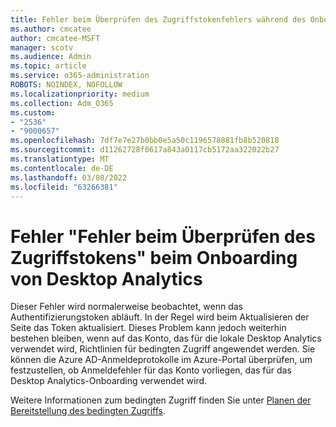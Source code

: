 ```yaml
---
title: Fehler beim Überprüfen des Zugriffstokenfehlers während des Onboardings von Desktop Analytics
ms.author: cmcatee
author: cmcatee-MSFT
manager: scotv
ms.audience: Admin
ms.topic: article
ms.service: o365-administration
ROBOTS: NOINDEX, NOFOLLOW
ms.localizationpriority: medium
ms.collection: Adm_O365
ms.custom:
- "2536"
- "9000657"
ms.openlocfilehash: 7df7e7e27b0bb0e5a50c1196578881fb8b520818
ms.sourcegitcommit: d11262728f0617a843a0117cb5172aa322022b27
ms.translationtype: MT
ms.contentlocale: de-DE
ms.lasthandoff: 03/08/2022
ms.locfileid: "63266381"
---
```

# <a name="there-was-an-error-validating-access-token-error-during-desktop-analytics-onboarding"></a>Fehler "Fehler beim Überprüfen des Zugriffstokens" beim Onboarding von Desktop Analytics

Dieser Fehler wird normalerweise beobachtet, wenn das Authentifizierungstoken abläuft. In der Regel wird beim Aktualisieren der Seite das Token aktualisiert. Dieses Problem kann jedoch weiterhin bestehen bleiben, wenn auf das Konto, das für die lokale Desktop Analytics verwendet wird, Richtlinien für bedingten Zugriff angewendet werden. Sie können die Azure AD-Anmeldeprotokolle im Azure-Portal überprüfen, um festzustellen, ob Anmeldefehler für das Konto vorliegen, das für das Desktop Analytics-Onboarding verwendet wird.

Weitere Informationen zum bedingten Zugriff finden Sie unter [Planen der Bereitstellung des bedingten Zugriffs](https://docs.microsoft.com/azure/active-directory/conditional-access/plan-conditional-access).